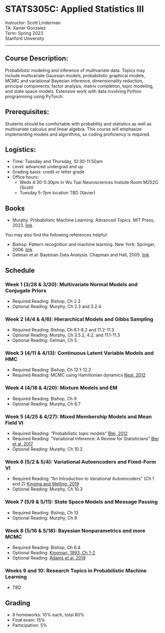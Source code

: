# STATS305C: Applied Statistics III
Instructor: Scott Linderman <br>
TA: Xavier Gonzalez <br>
Term: Spring 2023 <br>
Stanford University

---

## Course Description:
Probabilistic modeling and inference of multivariate data. Topics may include multivariate Gaussian models, probabilistic graphical models, MCMC and variational Bayesian inference, dimensionality reduction, principal components, factor analysis, matrix completion, topic modeling, and state space models. Extensive work with data involving Python programming using PyTorch.

## Prerequisites:
Students should be comfortable with probability and statistics as well as multivariate calculus and linear algebra. This course will emphasize implementing models and algorithms, so coding proficiency is required.

## Logistics:
- Time: Tuesday and Thursday, 10:30-11:50am
- Level: advanced undergrad and up
- Grading basis: credit or letter grade
- Office hours:
  - Weds 4:30-5:30pm in Wu Tsai Neurosciences Instiute Room M252G (Scott)
  - Tuesday 5-7pm location TBD (Xavier)

## Books
- Murphy. Probabilistic Machine Learning: Advanced Topics. MIT Press, 2023. [link](https://probml.github.io/pml-book/book2.html)

You may also find the following references helpful:
- Bishop. Pattern recognition and machine learning. New York: Springer, 2006. [link](https://www.microsoft.com/en-us/research/uploads/prod/2006/01/Bishop-Pattern-Recognition-and-Machine-Learning-2006.pdf)
- Gelman et al. Bayesian Data Analysis. Chapman and Hall, 2005. [link](http://www.stat.columbia.edu/~gelman/book/)

## Schedule

### Week 1 (3/28 & 3/30): Multivariate Normal Models and Conjugate Priors
- Required Reading: Bishop, Ch 2.3
- Optional Reading: Murphy, Ch 2.3 and 3.2.4

### Week 2 (4/4 & 4/6): Hierarchical Models and Gibbs Sampling
- Required Reading: Bishop, Ch 8.1-8.2 and 11.2-11.3
- Optional Reading: Murphy, Ch 3.5.2, 4.2, and 11.1-11.3
- Optional Reading: Gelman, Ch 5

### Week 3 (4/11 & 4/13): Continuous Latent Variable Models and HMC
- Required Reading: Bishop, Ch 12.1-12.2
- Required Reading: MCMC using Hamiltonian dynamics [Neal, 2012](https://arxiv.org/abs/1206.1901)

### Week 4 (4/18 & 4/20): Mixture Models and EM
- Required Reading: Bishop, Ch 9
- Optional Reading: Murphy, Ch 6.7

### Week 5 (4/25 & 4/27): Mixed Membership Models and Mean Field VI
- Required Reading: "Probabilistic topic models" [Blei, 2012](http://www.cs.columbia.edu/~blei/fogm/2020F/readings/Blei2012.pdf)
- Required Reading: "Variational Inference: A Review for Statisticians” [Blei et al, 2017](https://www.tandfonline.com/doi/full/10.1080/01621459.2017.1285773)
- Optional Reading: Murphy, Ch 10.2

### Week 6 (5/2 & 5/4): Variational Autoencoders and Fixed-Form VI
- Required Reading: “An Introduction to Variational Autoencoders” (Ch 1 and 2) [Kingma and Welling, 2019](https://arxiv.org/pdf/1906.02691.pdf)
- Optional Reading: Murphy, Ch 10.3

### Week 7 (5/9 & 5/11): State Space Models and Message Passing
- Required Reading: Bishop, Ch 13
- Optional Reading: Murphy, Ch 8

### Week 8 (5/16 & 5/18): Bayesian Nonparametrics and more MCMC
- Required Reading: Bishop, Ch 6.4
- Optional Reading: [Kingman, 1993, Ch 1-2](https://global.oup.com/academic/product/poisson-processes-9780198536932)
- Optional Reading: [Adams et al, 2019](https://homepages.inf.ed.ac.uk/imurray2/pub/09poisson/adams-murray-mackay-2009b.pdf)

### Weeks 9 and 10: Research Topics in Probabilistic Machine Learning
- TBD

## Grading
- 8 homeworks: 10% each, total 80%
- Final exam: 15%
- Participation: 5%
